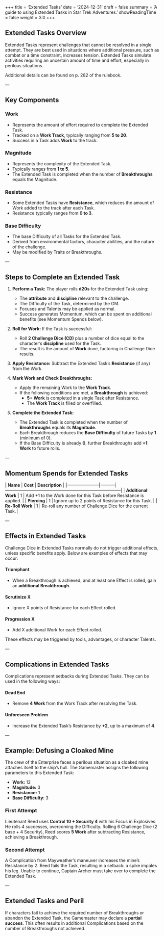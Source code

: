 +++
title = ‘Extended Tasks’
date = ‘2024-12-31’
draft = false
summary = ‘A guide to using Extended Tasks in Star Trek Adventures.’
showReadingTime = false
weight = 3.0
+++

## Extended Tasks Overview

Extended Tasks represent challenges that cannot be resolved in a single attempt. They are best used in situations where additional pressure, such as combat or a time constraint, increases tension. Extended Tasks simulate activities requiring an uncertain amount of time and effort, especially in perilous situations.

Additional details can be found on p. 282 of the rulebook.

—

## Key Components

### Work
- Represents the amount of effort required to complete the Extended Task.
- Tracked on a **Work Track**, typically ranging from **5 to 20**.
- Success in a Task adds **Work** to the track.

### Magnitude
- Represents the complexity of the Extended Task.
- Typically ranges from **1 to 5**.
- The Extended Task is completed when the number of **Breakthroughs** equals the Magnitude.

### Resistance
- Some Extended Tasks have **Resistance**, which reduces the amount of Work added to the track after each Task.
- Resistance typically ranges from **0 to 3**.

### Base Difficulty
- The base Difficulty of all Tasks for the Extended Task.
- Derived from environmental factors, character abilities, and the nature of the challenge.
- May be modified by Traits or Breakthroughs.

—

## Steps to Complete an Extended Task

1. **Perform a Task:** The player rolls **d20s** for the Extended Task using:
   - The **attribute** and **discipline** relevant to the challenge.
   - The Difficulty of the Task, determined by the GM.
   - Focuses and Talents may be applied as normal.
   - Success generates Momentum, which can be spent on additional benefits (see Momentum Spends below).

2. **Roll for Work:** If the Task is successful:
   - Roll **2 Challenge Dice (CD)** plus a number of dice equal to the character’s **discipline** used for the Task.
   - The result is the amount of **Work** done, factoring in Challenge Dice results.

3. **Apply Resistance:** Subtract the Extended Task’s **Resistance** (if any) from the Work.

4. **Mark Work and Check Breakthroughs:**  
   - Apply the remaining Work to the **Work Track**.  
   - If the following conditions are met, a **Breakthrough** is achieved:  
     - **5+ Work** is completed in a single Task after Resistance.  
     - The **Work Track** is filled or overfilled.  

5. **Complete the Extended Task:**  
   - The Extended Task is completed when the number of **Breakthroughs** equals its **Magnitude**.  
   - Each Breakthrough reduces the **Base Difficulty** of future Tasks by **1** (minimum of 0).  
   - If the Base Difficulty is already **0**, further Breakthroughs add **+1 Work** to future rolls.  

—

## Momentum Spends for Extended Tasks

| **Name**            | **Cost** | **Description**                                                                 |
|-———————|-———|———————————————————————————|
| **Additional Work**  | 1        | Add +1 to the Work done for this Task before Resistance is applied.              |
| **Piercing**         | 1        | Ignore up to 2 points of Resistance for this Task.                               |
| **Re-Roll Work**     | 1        | Re-roll any number of Challenge Dice for the current Task.                       |

—

## Effects in Extended Tasks

Challenge Dice in Extended Tasks normally do not trigger additional effects, unless specific benefits apply. Below are examples of effects that may occur:

#### Triumphant
- When a Breakthrough is achieved, and at least one Effect is rolled, gain an **additional Breakthrough**.

#### Scrutinize X
- Ignore X points of Resistance for each Effect rolled.

#### Progression X
- Add X additional Work for each Effect rolled.

These effects may be triggered by tools, advantages, or character Talents.

—

## Complications in Extended Tasks

Complications represent setbacks during Extended Tasks. They can be used in the following ways:

#### Dead End
- Remove **4 Work** from the Work Track after resolving the Task.

#### Unforeseen Problem
- Increase the Extended Task’s Resistance by **+2**, up to a maximum of **4**.

—

## Example: Defusing a Cloaked Mine

The crew of the Enterprise faces a perilous situation as a cloaked mine attaches itself to the ship’s hull. The Gamemaster assigns the following parameters to this Extended Task:

- **Work:** 12  
- **Magnitude:** 3  
- **Resistance:** 1  
- **Base Difficulty:** 3  

### First Attempt
Lieutenant Reed uses **Control 10 + Security 4** with his Focus in Explosives. He rolls 4 successes, overcoming the Difficulty. Rolling 6 Challenge Dice (2 base + 4 Security), Reed scores **5 Work** after subtracting Resistance, achieving a Breakthrough.

### Second Attempt
A Complication from Mayweather’s maneuver increases the mine’s Resistance by 2. Reed fails the Task, resulting in a setback: a spike impales his leg. Unable to continue, Captain Archer must take over to complete the Extended Task.

—

## Extended Tasks and Peril

If characters fail to achieve the required number of Breakthroughs or abandon the Extended Task, the Gamemaster may declare a **partial success**. This often results in additional Complications based on the number of Breakthroughs not achieved.